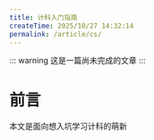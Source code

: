 ```yaml
---
title: 计科入门指南
createTime: 2025/10/27 14:32:14
permalink: /article/cs/
---
```

::: warning
这是一篇尚未完成的文章
:::
# 前言
本文是面向想入坑学习计科的萌新